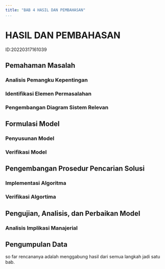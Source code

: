 ```yaml
---
title: "BAB 4 HASIL DAN PEMBAHASAN"
...
```

# HASIL DAN PEMBAHASAN
ID:20220317161039

## Pemahaman Masalah

### Analisis Pemangku Kepentingan

### Identifikasi Elemen Permasalahan

### Pengembangan Diagram Sistem Relevan

## Formulasi Model

### Penyusunan Model

### Verifikasi Model

## Pengembangan Prosedur Pencarian Solusi

### Implementasi Algoritma

### Verifikasi Algortima

## Pengujian, Analisis, dan Perbaikan Model

### Analisis Implikasi Manajerial

## Pengumpulan Data

so far rencananya adalah menggabung hasil dari semua langkah jadi satu bab.

